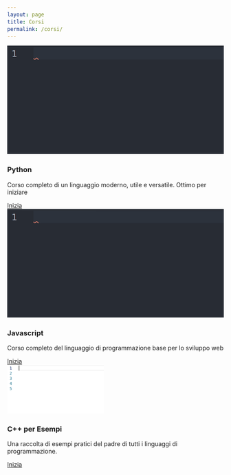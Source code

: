 ```yaml
---
layout: page
title: Corsi
permalink: /corsi/
---
```

  <!-- Centers card -->
  <div class="row material">
    <!-- Card layout -->
      <div class="card">
        <div class="image">
          <img src="/1.gif">
        </div>
        <div class="content">
          <h3>Python</h3>
          <p>Corso completo di un linguaggio moderno, utile e versatile. Ottimo per iniziare</p>
        </div>
        <div class="action">
          <a href="../corso_python/Lezione01.html">Inizia</a>
        </div>
      </div>
          <!-- Card layout -->
      <div class="card">
        <div class="image">
          <img src="/1.gif">
        </div>
        <div class="content">
          <h3>Javascript</h3>
          <p>Corso completo del linguaggio di programmazione base per lo sviluppo web</p>
        </div>
        <div class="action">
          <a href="#">Inizia</a>
        </div>
      </div>
                <!-- Card layout -->
      <div class="card">
        <div class="image">
          <img src="/cpp.gif">
        </div>
        <div class="content">
          <h3>C++ per Esempi</h3>
          <p>Una raccolta di esempi pratici del padre di tutti i linguaggi di programmazione.</p>
        </div>
        <div class="action">
          <a href="../corso_cpp/Lezione01.html">Inizia</a>
        </div>
      </div>
  </div>












